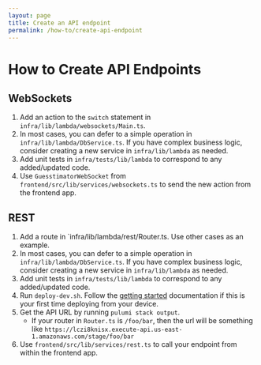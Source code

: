 ```yaml
---
layout: page
title: Create an API endpoint
permalink: /how-to/create-api-endpoint
---
```


# How to Create API Endpoints

## WebSockets

1. Add an action to the `switch` statement in `infra/lib/lambda/websockets/Main.ts`.
2. In most cases, you can defer to a simple operation in `infra/lib/lambda/DbService.ts`. If you have complex business logic, consider creating a new service in `infra/lib/lambda` as needed.
3. Add unit tests in `infra/tests/lib/lambda` to correspond to any added/updated code.
4. Use `GuesstimatorWebSocket` from `frontend/src/lib/services/websockets.ts` to send the new action from the frontend app.

## REST

1. Add a route in `infra/lib/lambda/rest/Router.ts. Use other cases as an example.
2. In most cases, you can defer to a simple operation in `infra/lib/lambda/DbService.ts`. If you have complex business logic, consider creating a new service in `infra/lib/lambda` as needed.
3. Add unit tests in `infra/tests/lib/lambda` to correspond to any added/updated code.
4. Run `deploy-dev.sh`. Follow the [getting started](../tutorials/getting-started.md) documentation if this is your first time deploying from your device.
5. Get the API URL by running `pulumi stack output`.
   - If your router in `Router.ts` is `/foo/bar`, then the url will be something like `https://lczi8knisx.execute-api.us-east-1.amazonaws.com/stage/foo/bar`
6. Use `frontend/src/lib/services/rest.ts` to call your endpoint from within the frontend app.
